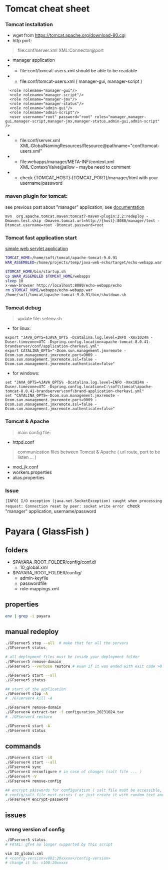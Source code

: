 # Tomcat cheat sheet
### Tomcat installation 
* wget from https://tomcat.apache.org/download-80.cgi
* http port:
> file:conf/server.xml  XML:Connector@port
* manager application
* * file:conf/tomcat-users.xml should be able to be readable 
* * file:conf/tomcat-users.xml  ( manager-gui, manager-script )
```  <role rolename="manager"/>
  <role rolename="manager-gui"/>
  <role rolename="manager-script"/>
  <role rolename="manager-jmx"/>
  <role rolename="manager-status"/>
  <role rolename="admin-gui"/>
  <role rolename="admin-script"/>
  <user username="root" password="root" roles="manager,manager-gui,manager-script,manager-jmx,manager-status,admin-gui,admin-script" />
```
* * file:conf/server.xml XML:GlobalNamingResources/Resource@pathname="conf/tomcat-users.xml"
* * file:webapps/manager/META-INF/context.xml XML:Context/Valve@allow - maybe need to comment 
* * check {TOMCAT_HOST}:{TOMCAT_PORT}/manager/html with your username/password

### maven plugin for tomcat:
see previous post about "manager" application, 
see [documentation](http://tomcat.apache.org/maven-plugin-trunk/tomcat7-maven-plugin/redeploy-mojo.html)
``` 
mvn  org.apache.tomcat.maven:tomcat7-maven-plugin:2.2:redeploy -Dmaven.test.skip -Dmaven.tomcat.url=http://{host}:8080/manager/text -Dtomcat.username=root -Dtomcat.password=root
```

### Tomcat fast application start
[simple web servlet application](https://github.com/cherkavi/java-web/tree/master/simple-echo-server)  
```sh
TOMCAT_HOME=/home/soft/tomcat/apache-tomcat-9.0.91
WAR_ASSEMBLED=/home/projects/temp/java-web-echo/target/echo-webapp.war

$TOMCAT_HOME/bin/startup.sh      
cp $WAR_ASSEMBLED $TOMCAT_HOME/webapps
sleep 10
x-www-browser http://localhost:8080/echo-webapp/echo
rm $TOMCAT_HOME/webapps/echo-webapp.war
/home/soft/tomcat/apache-tomcat-9.0.91/bin/shutdown.sh
```

### Tomcat debug
> update file: setenv.sh
* for linux:
```
export "JAVA_OPTS=$JAVA_OPTS -Dcatalina.log.level=INFO -Xmx1024m -Duser.timezone=UTC -Dspring.config.location=apache-tomcat-8.0.41-brandserver/conf/application-cherkavi.yml"
export CATALINA_OPTS="-Dcom.sun.management.jmxremote -Dcom.sun.management.jmxremote.port=9009 -Dcom.sun.management.jmxremote.ssl=false -Dcom.sun.management.jmxremote.authenticate=false"
```
* for windows:
```
set "JAVA_OPTS=%JAVA_OPTS% -Dcatalina.log.level=INFO -Xmx1024m -Duser.timezone=UTC -Dspring.config.location=C:\soft\tomcat\apache-tomcat-8.0.41-brandserver\conf\brand-application-cherkavi.yml"
set "CATALINA_OPTS=-Dcom.sun.management.jmxremote -Dcom.sun.management.jmxremote.port=9009 -Dcom.sun.management.jmxremote.ssl=false -Dcom.sun.management.jmxremote.authenticate=false"
```

### Tomcat & Apache
> main config file: 
* httpd.conf
> communication files between Tomcat & Apache ( url route, port to be listen ... )
* mod_jk.conf
* workers.properties
* alias.properties


### Issue
```[INFO] I/O exception (java.net.SocketException) caught when processing request: Connection reset by peer: socket write error ```
check "manager" application, username/password


# Payara ( GlassFish )
## folders
* $PAYARA_ROOT_FOLDER/config/conf.d/
  * 10_global.xml
* $PAYARA_ROOT_FOLDER/config/
  * admin-keyfile
  * passwordfile
  * role-mappings.xml

## properties
```sh
env | grep -i payara
```

## manual redeploy
```sh
./GFserver5 stop --all  # make that for all the servers
./GFserver5 status

# all deployment files must be inside your deployment folder
./GFserver5 remove-domain
./GFserver5 --verbose restore # even if it was ended with exit code >0

./GFserver5 start --all
./GFserver5 status
```
```sh
## start of the application
./GFserver4 stop -A
# ./GFserver4 kill -A

./GFserver4 remove-domain
./GFserver4 extract-tar -f configuration_20231024.tar
# ./GFserver4 restore

./GFserver4 start -A
./GFserver4 status
```

## commands
```sh
./GFserver4 start -i0
./GFserver4 start --all
./GFserver4 sync
./GFserver4 reconfigure # in case of changes (salt file ... ) 
./GFserver4 -V
./GFserver4 remove-config

## encrypt passwords for configuration ( salt file must be accessible, otherwise just create it with the same content for all nodes )
# config/salt file must exists ( or just create it with random text and put on all nodes ) 
./GFserver4 encrypt-password
```
## issues
### wrong version of config
```sh
./GFserver5 status
# FATAL: gfv4 no longer supported by this script

vim 10_global.xml
# <config-version>v082:20xxxxx</config-version>
# change it to: v100:20xxxxx
```
